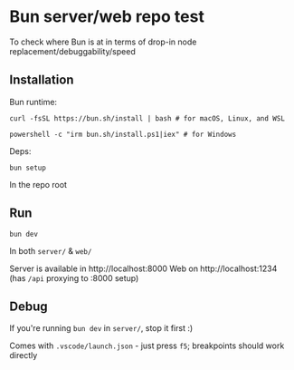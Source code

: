 # Bun server/web repo test

To check where Bun is at in terms of drop-in node replacement/debuggability/speed

## Installation
Bun runtime:
```
curl -fsSL https://bun.sh/install | bash # for macOS, Linux, and WSL

powershell -c "irm bun.sh/install.ps1|iex" # for Windows
```

Deps:
```
bun setup
```
In the repo root

## Run
```
bun dev
```
In both `server/` & `web/`

Server is available in http://localhost:8000
Web on http://localhost:1234 (has `/api` proxying to :8000 setup)

## Debug
If you're running `bun dev` in `server/`, stop it first :)

Comes with `.vscode/launch.json` - just press `f5`; breakpoints should work directly
